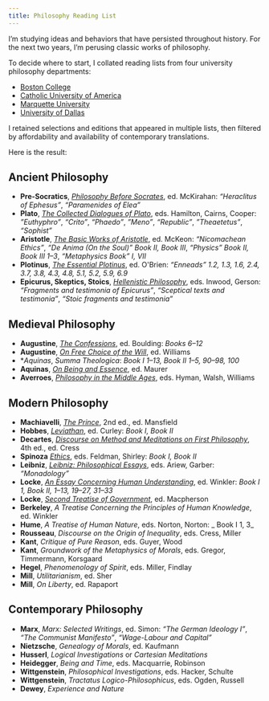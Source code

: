 ```yaml
---
title: Philosophy Reading List
---
```


I’m studying ideas and behaviors that have persisted throughout history. For the next two years, I’m perusing classic works of philosophy.

To decide where to start, I collated reading lists from four university philosophy departments:
- [Boston College][1]
- [Catholic University of America][2]
- [Marquette University][3]
- [University of Dallas][4]

I retained selections and editions that appeared in multiple lists, then filtered by affordability and availability of contemporary translations.

Here is the result:

## Ancient Philosophy
* **Pre-Socratics**, [_Philosophy Before Socrates_][5], ed. McKirahan: _“Heraclitus of Ephesus”_, _“Paramenides of Elea”_
* **Plato**, [_The Collected Dialogues of Plato_][6], eds. Hamilton, Cairns, Cooper: _”Euthyphro”_, _“Crito”_, _“Phaedo”_, _”Meno”_, _“Republic”_, _”Theaetetus”_, _“Sophist”_
* **Aristotle**, [_The Basic Works of Aristotle_][7], ed. McKeon: _“Nicomachean Ethics”_, _“De Anima (On the Soul)” Book II, Book III_, _“Physics” Book II, Book III 1–3_, _“Metaphysics Book” I, VII_
* **Plotinus**, [_The Essential Plotinus_][8], ed. O'Brien: _“Enneads” 1.2, 1.3, 1.6, 2.4, 3.7, 3.8, 4.3, 4.8, 5.1, 5.2, 5.9, 6.9_
* **Epicurus, Skeptics, Stoics**, [_Hellenistic Philosophy_][9], eds. Inwood, Gerson: _“Fragments and testimonia of Epicurus”_, _“Sceptical texts and testimonia”_, _“Stoic fragments and testimonia”_

## Medieval Philosophy
* **Augustine**, [_The Confessions_][10], ed. Boulding: _Books 6–12_
* **Augustine**, [_On Free Choice of the Will_][11], ed. Williams
* **Aquinas*, _Summa Theologica_: _Book I 1–13, Book II 1–5, 90–98, 100_
* **Aquinas**, [_On Being and Essence_][12], ed. Maurer
* **Averroes**, [_Philosophy in the Middle Ages_][13], eds. Hyman, Walsh, Williams

## Modern Philosophy
* **Machiavelli**, [_The Prince_][14], 2nd ed., ed. Mansfield
* **Hobbes**, [_Leviathan_][15], ed. Curley: _Book I, Book II_
* **Decartes**, [_Discourse on Method and Meditations on First Philosophy_][16], 4th ed., ed. Cress
* **Spinoza** [_Ethics_][17], eds. Feldman, Shirley: _Book I, Book II_
* **Leibniz**, [_Leibniz: Philosophical Essays_][18], eds. Ariew, Garber: _“Monadology”_
* **Locke**, [_An Essay Concerning Human Understanding_][19], ed. Winkler: _Book I 1, Book II, 1–13, 19–27, 31–33_
* **Locke**, [_Second Treatise of Government_][20], ed. Macpherson
* **Berkeley**, _A Treatise Concerning the Principles of Human Knowledge_, ed. Winkler
* **Hume**, _A Treatise of Human Nature_, eds. Norton, Norton: _ Book I 1, 3_
* **Rousseau**, _Discourse on the Origin of Inequality_, eds. Cress, Miller
* **Kant**, _Critique of Pure Reason_, eds. Guyer, Wood
* **Kant**, _Groundwork of the Metaphysics of Morals_, eds. Gregor, Timmermann, Korsgaard
* **Hegel**, _Phenomenology of Spirit_, eds. Miller, Findlay
* **Mill**, _Utilitarianism_, ed. Sher
* **Mill**, _On Liberty_, ed. Rapaport

## Contemporary Philosophy
* **Marx**, _Marx: Selected Writings_, ed. Simon: _“The German Ideology I”_, _“The Communist Manifesto”_, _“Wage-Labour and Capital”_
* **Nietzsche**, _Genealogy of Morals_, ed. Kaufmann
* **Husserl**, _Logical Investigations_ or _Cartesian Meditations_
* **Heidegger**, _Being and Time_, eds. Macquarrie, Robinson
* **Wittgenstein**, _Philosophical Investigations_, eds. Hacker, Schulte
* **Wittgenstein**, _Tractatus Logico-Philosophicus_, eds. Ogden, Russell
* **Dewey**, _Experience and Nature_

[1]:	https://www.bc.edu/content/dam/files/schools/cas_sites/philosophy/pdf/Master's%20Comprehensive%20Reading%20List.pdf
[2]:	http://philosophy.cua.edu/res/docs/Approved-Reading-List-Editions.pdf
[3]:	http://www.marquette.edu/phil/documents/phdcomps.pdf
[4]:	https://udallas.edu/braniff/academics/phd/philosophy_phd/reading_list.php
[5]:	https://www.amazon.com/Philosophy-Before-Socrates-Introduction-Commentary/dp/1603841822
[6]:	https://www.amazon.com/Collected-Dialogues-Plato-Including-Bollingen/dp/0691097186/ref=sr_1_2
[7]:	https://www.amazon.com/Basic-Aristotle-Modern-Library-Classics/dp/0375757996/ref=sr_1_1
[8]:	https://www.amazon.com/Essential-Plotinus-Hackett-Classics/dp/0915144093/ref=sr_1_1
[9]:	https://www.amazon.com/Hellenistic-Philosophy-Hackett-Classics-Inwood/dp/0872203786/ref=sr_1_1
[10]:	https://www.amazon.com/Confessions-Works-Saint-Augustine-Translation/dp/1565481542/ref=sr_1_1?ie=UTF8&qid=1536467762&sr=8-1&keywords=1565481542&dpID=514XXXPYBYL&preST=_SY291_BO1,204,203,200_QL40_&dpSrc=srch
[11]:	https://www.amazon.com/Free-Choice-Will-Hackett-Classics/dp/0872201880/ref=sr_1_1
[12]:	https://www.amazon.com/Being-Essence-Mediaeval-Sources-Translation/dp/0888442505/ref=sr_1_1
[13]:	https://www.amazon.com/Philosophy-Middle-Ages-Christian-Traditions/dp/160384208X/ref=sr_1_1
[14]:	https://www.amazon.com/Prince-Second-Niccolo-Machiavelli/dp/0226500438/ref=sr_1_1
[15]:	https://www.amazon.com/Leviathan-selected-variants-Hackett-Classics/dp/0872201775/ref=sr_1_1
[16]:	https://www.amazon.com/Discourse-Method-Meditations-First-Philosophy/dp/0872204200/ref=sr_1_1
[17]:	https://www.amazon.com/Ethics-Treatise-Emendation-Intellect-Selected/dp/0872201309/ref=sr_1_1
[18]:	https://www.amazon.com/Leibniz-Philosophical-Essays-Hackett-Classics/dp/0872200620/ref=sr_1_1
[19]:	https://www.amazon.com/Essay-Concerning-Understanding-Hackett-Classics/dp/087220216X/ref=sr_1_1
[20]:	https://www.amazon.com/Second-Treatise-Government-Hackett-Classics/dp/0915144867/ref=sr_1_1